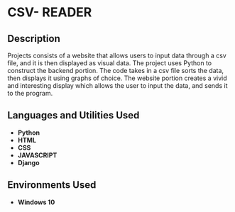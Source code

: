 <h1>CSV- READER</h1>

<h2>Description</h2>
Projects consists of a website that allows users to input data through a csv file, and it is then displayed as visual data. The project uses Python to construct the backend portion. The code takes in a csv file sorts the data, then displays it using graphs of choice.
The website portion creates a vivid and interesting display which allows the user to input the data, and sends it to the program. 
<br />


<h2>Languages and Utilities Used</h2>

- <b>Python</b> 
- <b>HTML</b>
- <b>CSS</b>
- <b>JAVASCRIPT</b>
- <b>Django</b>

<h2>Environments Used </h2>

- <b>Windows 10</b>

</p>

<!--
 ```diff
- text in red
+ text in green
! text in orange
# text in gray
@@ text in purple (and bold)@@
```
--!>
